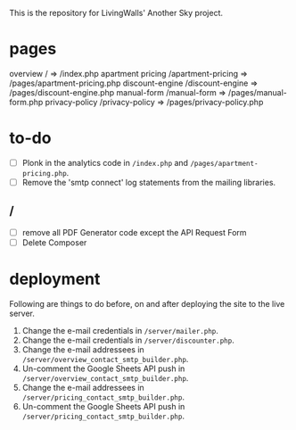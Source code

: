 
This is the repository for LivingWalls' Another Sky project.

# pages
overview
	/ => /index.php
apartment pricing
	/apartment-pricing => /pages/apartment-pricing.php
discount-engine
	/discount-engine => /pages/discount-engine.php
manual-form
	/manual-form => /pages/manual-form.php
privacy-policy
	/privacy-policy => /pages/privacy-policy.php

# to-do
- [ ] Plonk in the analytics code in `/index.php` and `/pages/apartment-pricing.php`.
- [ ] Remove the 'smtp connect' log statements from the mailing libraries.

## /
- [ ] remove all PDF Generator code except the API Request Form
- [ ] Delete Composer

# deployment
Following are things to do before, on and after deploying the site to the live server.

1. Change the e-mail credentials in `/server/mailer.php`.
2. Change the e-mail credentials in `/server/discounter.php`.
3. Change the e-mail addressees in `/server/overview_contact_smtp_builder.php`.
4. Un-comment the Google Sheets API push in `/server/overview_contact_smtp_builder.php`.
5. Change the e-mail addressees in `/server/pricing_contact_smtp_builder.php`.
6. Un-comment the Google Sheets API push in `/server/pricing_contact_smtp_builder.php`.

